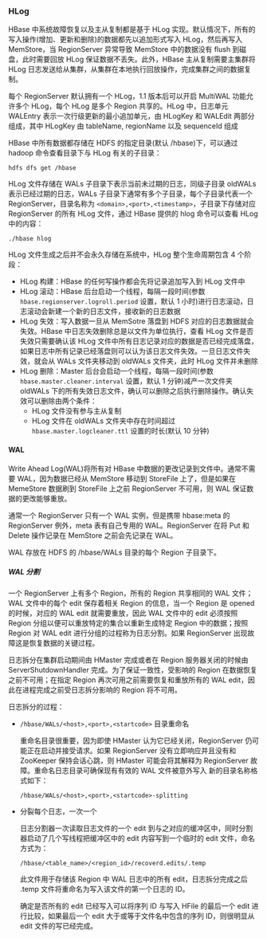 ### HLog
HBase 中系统故障恢复以及主从复制都是基于 HLog 实现。默认情况下，所有的写入操作(增加、更新和删除)的数据都先以追加形式写入 HLog，然后再写入 MemStore，当 RegionServer 异常导致 MemStore 中的数据没有 flush 到磁盘，此时需要回放 HLog 保证数据不丢失。此外，HBase 主从复制需要主集群将 HLog 日志发送给从集群，从集群在本地执行回放操作，完成集群之间的数据复制。

每个 RegionServer 默认拥有一个 HLog，1.1 版本后可以开启 MultiWAL 功能允许多个 HLog，每个 HLog 是多个 Region 共享的。HLog 中，日志单元 WALEntry 表示一次行级更新的最小追加单元，由 HLogKey 和 WALEdit 两部分组成，其中 HLogKey 由 tableName, regionName 以及 sequenceId 组成

HBase 中所有数据都存储在 HDFS 的指定目录(默认 /hbase)下，可以通过 hadoop 命令查看目录下与 HLog 有关的子目录：
```shell
hdfs dfs get /hbase
```
HLog 文件存储在 WALs 子目录下表示当前未过期的日志，同级子目录 oldWALs 表示已经过期的日志，WALs 子目录下通常有多个子目录，每个子目录代表一个 RegionServer，目录名称为 ```<domain>,<port>,<timestamp>```，子目录下存储对应 RegionServer 的所有 HLog 文件，通过 HBase 提供的 hlog 命令可以查看 HLog 中的内容：
```shell
./hbase hlog
```

HLog 文件生成之后并不会永久存储在系统中，HLog 整个生命周期包含 4 个阶段：
- HLog 构建：HBase 的任何写操作都会先将记录追加写入到 HLog 文件中
- HLog 滚动：HBase 后台启动一个线程，每隔一段时间(参数 ```hbase.regionserver.logroll.period``` 设置，默认 1 小时)进行日志滚动，日志滚动会新建一个新的日志文件，接收新的日志数据
- HLog 失效：写入数据一旦从 MemSotre 落盘到 HDFS 对应的日志数据就会失效。HBase 中日志失效删除总是以文件为单位执行，查看 HLog 文件是否失效只需要确认该 HLog 文件中所有日志记录对应的数据是否已经完成落盘，如果日志中所有记录已经落盘则可以认为该日志文件失效。一旦日志文件失效，就会从 WALs 文件夹移动到 oldWALs 文件夹，此时 HLog 文件并未删除
- HLog 删除：Master 后台会启动一个线程，每隔一段时间(参数 ```hbase.master.cleaner.interval``` 设置，默认 1 分钟)减产一次文件夹 oldWALs 下的所有失效日志文件，确认可以删除之后执行删除操作。确认失效可以删除由两个条件：
  - HLog 文件没有参与主从复制
  - HLog 文件在 oldWALs 文件夹中存在时间超过 ```hbase.master.logcleaner.ttl``` 设置的时长(默认 10 分钟)



#### WAL

Write Ahead Log(WAL)将所有对 HBase 中数据的更改记录到文件中。通常不需要 WAL，因为数据已经从 MemStore 移动到 StoreFile 上了，但是如果在 MemeStore 数据刷到 StoreFile 上之前 RegionServer 不可用，则 WAL 保证数据的更改能够重放。

通常一个 RegionServer 只有一个 WAL 实例，但是携带 hbase:meta 的 RegionServer 例外，meta 表有自己专用的 WAL。RegionServer 在将 Put 和 Delete 操作记录在 MemStore 之前会先记录在 WAL。

WAL 存放在 HDFS 的 /hbase/WALs 目录的每个 Region 子目录下。

##### WAL 分割

一个 RegionServer 上有多个 Region，所有的 Region 共享相同的 WAL 文件；WAL 文件中的每个 edit 保存着相关 Region 的信息，当一个 Region 是 opened 的时候，对应的 WAL edit 就需要重放，因此 WAL 文件中的 edit 必须按照 Region 分组以便可以重放特定的集合以重新生成特定 Region 中的数据；按照 Region 对 WAL edit 进行分组的过程称为日志分割。如果 RegionServer 出现故障这是恢复数据的关键过程。

日志拆分在集群启动期间由 HMaster 完成或者在 Region 服务器关闭的时候由 ServerShutdownHandler 完成。为了保证一致性，受影响的 Region 在数据恢复之前不可用；在指定 Region 再次可用之前需要恢复和重放所有的 WAL edit，因此在进程完成之前受日志拆分影响的 Region 将不可用。

日志拆分的过程：

- ```/hbase/WALs/<host>,<port>,<startcode>``` 目录重命名

  重命名目录很重要，因为即使 HMaster 认为它已经关闭，RegionServer 仍可能正在启动并接受请求。如果 RegionServer 没有立即响应并且没有和 ZooKeeper 保持会话心跳，则 HMaster 可能会将其解释为 RegionServer 故障。重命名日志目录可确保现有有效的 WAL 文件被意外写入
  新的目录名称格式如下：

  ```
  /hbase/WALs/<host>,<port>,<startcode>-splitting
  ```

- 分裂每个日志，一次一个

  日志分割器一次读取日志文件的一个 edit 到与之对应的缓冲区中，同时分割器启动了几个写线程把缓冲区中的 edit 内容写到一个临时的 edit 文件，命名方式为：

  ```
  /hbase/<table_name>/<region_id>/recoverd.edits/.temp
  ```

  此文件用于存储该 Region 中 WAL 日志中的所有 edit，日志拆分完成之后 .temp 文件将重命名为写入该文件的第一个日志的 ID。

  确定是否所有的 edit 已经写入可以将序列 ID 与写入 HFile 的最后一个 edit 进行比较，如果最后一个 edit 大于或等于文件名中包含的序列 ID，则很明显从 edit 文件的写已经完成。